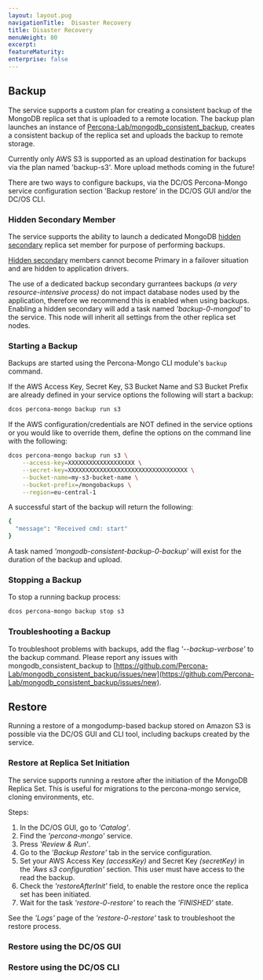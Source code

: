 ```yaml
---
layout: layout.pug
navigationTitle:  Disaster Recovery
title: Disaster Recovery
menuWeight: 80
excerpt:
featureMaturity:
enterprise: false
---
```


## Backup

The service supports a custom plan for creating a consistent backup of the MongoDB replica set that is uploaded to a remote location. The backup plan launches an instance of [Percona-Lab/mongodb_consistent_backup](https://github.com/Percona-Lab/mongodb_consistent_backup), creates a consistent backup of the replica set and uploads the backup to remote storage.

Currently only AWS S3 is supported as an upload destination for backups via the plan named 'backup-s3'. More upload methods coming in the future!

There are two ways to configure backups, via the DC/OS Percona-Mongo service configuration section 'Backup restore' in the DC/OS GUI and/or the DC/OS CLI.

### Hidden Secondary Member
The service supports the ability to launch a dedicated MongoDB [hidden secondary](https://docs.mongodb.com/manual/core/replica-set-hidden-member/) replica set member for purpose of performing backups.

[Hidden secondary](https://docs.mongodb.com/manual/core/replica-set-hidden-member/) members cannot become Primary in a failover situation and are hidden to application drivers.

The use of a dedicated backup secondary gurrantees backups *(a very resource-intensive process)* do not impact database nodes used by the application, therefore we recommend this is enabled when using backups. Enabling a hidden secondary will add a task named *'backup-0-mongod'* to the service. This node will inherit all settings from the other replica set nodes.

### Starting a Backup

Backups are started using the Percona-Mongo CLI module's `backup` command.

If the AWS Access Key, Secret Key, S3 Bucket Name and S3 Bucket Prefix are already defined in your service options the following will start a backup:
```bash
dcos percona-mongo backup run s3
```

If the AWS configuration/credentials are NOT defined in the service options or you would like to override them, define the options on the command line with the following:
```bash
dcos percona-mongo backup run s3 \
    --access-key=XXXXXXXXXXXXXXXXXXX \
    --secret-key=XXXXXXXXXXXXXXXXXXXXXXXXXXXXXXXXXX \
    --bucket-name=my-s3-bucket-name \
    --bucket-prefix=/mongobackups \
    --region=eu-central-1
```

A successful start of the backup will return the following:
```bash
{
  "message": "Received cmd: start"
}
```

A task named *'mongodb-consistent-backup-0-backup'* will exist for the duration of the backup and upload.

### Stopping a Backup

To stop a running backup process:
```bash
dcos percona-mongo backup stop s3
```

### Troubleshooting a Backup

To troubleshoot problems with backups, add the flag *'--backup-verbose'* to the backup command. Please report any issues with mongodb_consistent_backup to [https://github.com/Percona-Lab/mongodb_consistent_backup/issues/new](https://github.com/Percona-Lab/mongodb_consistent_backup/issues/new).

## Restore

Running a restore of a mongodump-based backup stored on Amazon S3 is possible via the DC/OS GUI and CLI tool, including backups created by the service.

### Restore at Replica Set Initiation

The service supports running a restore after the initiation of the MongoDB Replica Set. This is useful for migrations to the percona-mongo service, cloning environments, etc.

Steps:
1. In the DC/OS GUI, go to *'Catalog'*.
1. Find the *'percona-mongo'* service.
1. Press *'Review & Run'*.
1. Go to the *'Backup Restore'* tab in the service configuration. 
1. Set your AWS Access Key *(accessKey)* and Secret Key *(secretKey)* in the *'Aws s3 configuration'* section. This user must have access to the read the backup.
1. Check the *'restoreAfterInit'* field, to enable the restore once the replica set has been initiated.
1. Wait for the task *'restore-0-restore'* to reach the *'FINISHED'* state.

See the *'Logs'* page of the *'restore-0-restore'* task to troubleshoot the restore process.

### Restore using the DC/OS GUI

### Restore using the DC/OS CLI

